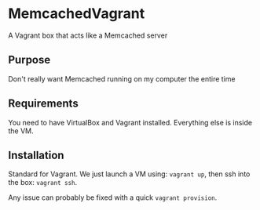 # MemcachedVagrant
A Vagrant box that acts like a Memcached server

## Purpose
Don't really want Memcached running on my computer the entire time

## Requirements
You need to have VirtualBox and Vagrant installed. Everything else is inside the VM. 

## Installation
Standard for Vagrant. We just launch a VM using: ```vagrant up```, then ssh into the box: ```vagrant ssh```.

Any issue can probably be fixed with a quick ```vagrant provision```.

